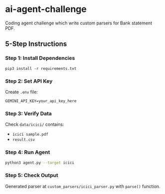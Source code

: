 # ai-agent-challenge
Coding agent challenge which write custom parsers for Bank statement PDF.

## 5-Step Instructions

### Step 1: Install Dependencies
```
pip3 install -r requirements.txt
```

### Step 2: Set API Key
Create `.env` file:
```
GEMINI_API_KEY=your_api_key_here
```

### Step 3: Verify Data
Check `data/icici/` contains:
- `icici sample.pdf` 
- `result.csv`

### Step 4: Run Agent
```bash
python3 agent.py --target icici
```

### Step 5: Check Output
Generated parser at `custom_parsers/icici_parser.py` with `parse()` function.
